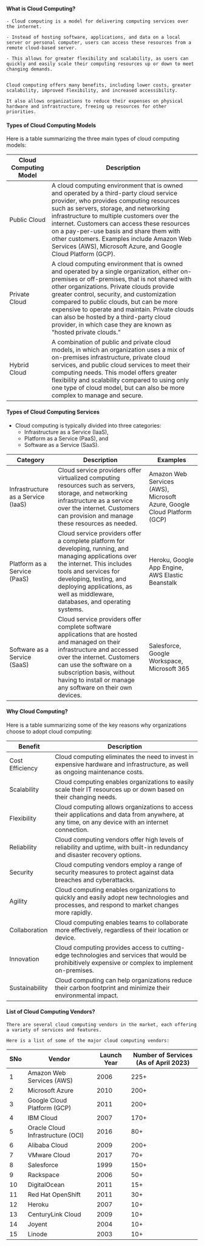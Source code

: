 #### What is Cloud Computing?

```
- Cloud computing is a model for delivering computing services over the internet. 

- Instead of hosting software, applications, and data on a local server or personal computer, users can access these resources from a remote cloud-based server. 

- This allows for greater flexibility and scalability, as users can quickly and easily scale their computing resources up or down to meet changing demands.


Cloud computing offers many benefits, including lower costs, greater scalability, improved flexibility, and increased accessibility. 

It also allows organizations to reduce their expenses on physical hardware and infrastructure, freeing up resources for other priorities. 

```
#### Types of Cloud Computing Models

Here is a table summarizing the three main types of cloud computing models:

| Cloud Computing Model | Description | 
| --- | --- |
| Public Cloud | A cloud computing environment that is owned and operated by a third-party cloud service provider, who provides computing resources such as servers, storage, and networking infrastructure to multiple customers over the internet. Customers can access these resources on a pay-per-use basis and share them with other customers. Examples include Amazon Web Services (AWS), Microsoft Azure, and Google Cloud Platform (GCP). | 
| Private Cloud | A cloud computing environment that is owned and operated by a single organization, either on-premises or off-premises, that is not shared with other organizations. Private clouds provide greater control, security, and customization compared to public clouds, but can be more expensive to operate and maintain. Private clouds can also be hosted by a third-party cloud provider, in which case they are known as "hosted private clouds." |
| Hybrid Cloud | A combination of public and private cloud models, in which an organization uses a mix of on-premises infrastructure, private cloud services, and public cloud services to meet their computing needs. This model offers greater flexibility and scalability compared to using only one type of cloud model, but can also be more complex to manage and secure. |

#### Types of Cloud Computing Services

- Cloud computing is typically divided into three categories: 
    - Infrastructure as a Service (IaaS), 
    - Platform as a Service (PaaS), and 
    - Software as a Service (SaaS). 

| Category	| Description | Examples | 
| --- |--- | --- |
| Infrastructure as a Service (IaaS) | Cloud service providers offer virtualized computing resources such as servers, storage, and networking infrastructure as a service over the internet. Customers can provision and manage these resources as needed. | Amazon Web Services (AWS), Microsoft Azure, Google Cloud Platform (GCP) |
| Platform as a Service (PaaS) | Cloud service providers offer a complete platform for developing, running, and managing applications over the internet. This includes tools and services for developing, testing, and deploying applications, as well as middleware, databases, and operating systems. | Heroku, Google App Engine, AWS Elastic Beanstalk |
| Software as a Service (SaaS) | Cloud service providers offer complete software applications that are hosted and managed on their infrastructure and accessed over the internet. Customers can use the software on a subscription basis, without having to install or manage any software on their own devices. | Salesforce, Google Workspace, Microsoft 365 |


#### Why Cloud Computing?

Here is a table summarizing some of the key reasons why organizations choose to adopt cloud computing:

| Benefit	| Description |
| --- | --- |
| Cost Efficiency	| Cloud computing eliminates the need to invest in expensive hardware and infrastructure, as well as ongoing maintenance costs. |
| Scalability	| Cloud computing enables organizations to easily scale their IT resources up or down based on their changing needs. |
| Flexibility	| Cloud computing allows organizations to access their applications and data from anywhere, at any time, on any device with an internet connection. |
| Reliability	| Cloud computing vendors offer high levels of reliability and uptime, with built-in redundancy and disaster recovery options. |
| Security	| Cloud computing vendors employ a range of security measures to protect against data breaches and cyberattacks. |
| Agility	| Cloud computing enables organizations to quickly and easily adopt new technologies and processes, and respond to market changes more rapidly. |
| Collaboration	| Cloud computing enables teams to collaborate more effectively, regardless of their location or device. |
| Innovation	| Cloud computing provides access to cutting-edge technologies and services that would be prohibitively expensive or complex to implement on-premises. |
| Sustainability | Cloud computing can help organizations reduce their carbon footprint and minimize their environmental impact. |

#### List of Cloud Computing Vendors?

```
There are several cloud computing vendors in the market, each offering a variety of services and features. 

Here is a list of some of the major cloud computing vendors:

```

| SNo | Vendor    | Launch Year	| Number of Services (As of April 2023) | 
| --- | --- | --- | --- |
| 1 | Amazon Web Services (AWS)	|  2006	| 225+ |
| 2 |  Microsoft Azure	| 2010	| 200+ |
| 3 |  Google Cloud Platform (GCP)	| 2011	| 200+ |
| 4 |  IBM Cloud	| 2007	| 170+ |
| 5 |  Oracle Cloud Infrastructure (OCI)	| 2016	| 80+ |
| 6 |  Alibaba Cloud	| 2009	| 200+ |
| 7 |  VMware Cloud	| 2017	| 70+ |
| 8 |  Salesforce	| 1999	| 150+ |
| 9 |  Rackspace	| 2006	| 50+ |
| 10 |  DigitalOcean	| 2011	| 15+ |
| 11 |  Red Hat OpenShift	| 2011	| 30+ |
| 12 |  Heroku	| 2007	| 10+ |
| 13 |  CenturyLink Cloud	| 2009	| 10+ |
| 14 |  Joyent	| 2004	| 10+ |
| 15 |  Linode	| 2003	| 10+ |
